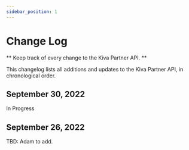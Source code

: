 ```yaml
---
sidebar_position: 1
---
```


# Change Log

** Keep track of every change to the Kiva Partner API. **

This changelog lists all additions and updates to the Kiva Partner API, in chronological order.

## September 30, 2022
In Progress

## September 26, 2022
TBD: Adam to add.


